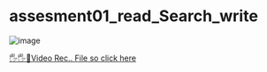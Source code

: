 # assesment01_read_Search_write
![image](https://github.com/sabbir72/assesment01_read_Search_write/assets/73008358/c12007b7-080d-48a8-92ed-29a1a9aeb1a7)


[🖐🖐📌Video Rec.. File  so click here ](https://drive.google.com/file/d/1AnqZKmexD7tgj3iEMxJv_d7pkgF9vq4s/view?usp=drive_link)
